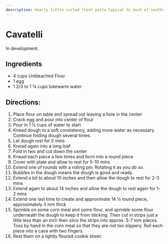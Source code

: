 ```yaml
---
description: Hearty little curled fresh pasta typical to much of southern Italy. 
---
```


# Cavatelli

In development. 

## Ingredients
- 4 cups Unbleached Flour
- 1 egg
- 1 2/3 to 1 ¾ cups lukewarm water 

## Directions:

1. Place flour on table and spread out leaving a hole in the center
2. Crack egg and pour into center of flour
3. Pour in 1 ½ cups of water to start
4. Knead dough to a soft consistency, adding more water as necessary. Continue folding dough several times.
5. Let dough rest for 5 mins
6. Knead again into a long loaf
7. Fold in two and cut down the center
8. Knead each piece a few times and form into a round piece
9. Cover with plate and allow to rest for 5-10 mins
10. Extend one of rounds with a rolling pin. Rotating it as you do so.
11. Bubbles in the dough means the dough is good and ready.
12. Extend a bit to about 10 inches and then allow the dough to rest for 2-3 mins
13. Extend again to about 14 inches and allow the dough to rest again for 1-2 mins
14. Extend one last time to create and approximate 14 ½ round piece, approximately 3 mm thick
15. Sprinkle on some corn meal and some flour, and sprinkle some flour underneath the dough to keep it from sticking. Then cut in strips just a little less than an inch then slice the strips into approx. 5-7 mm pieces. Toss by hand in the corn meal so that they are not too slippery.  Roll each piece into a cava with two fingers.
16. Rest them on a lightly floured cookie sheet.
